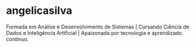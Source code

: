 # angelicasilva
Formada em Análise e Desenvolvimento de Sistemas | Cursando Ciência de Dados e Inteligência Artificial | Apaixonada por tecnologia e aprendizado contínuo.
